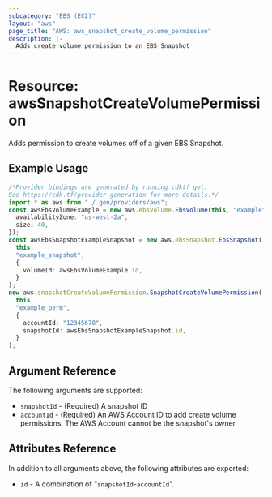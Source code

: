 ```yaml
---
subcategory: "EBS (EC2)"
layout: "aws"
page_title: "AWS: aws_snapshot_create_volume_permission"
description: |-
  Adds create volume permission to an EBS Snapshot
---
```


# Resource: awsSnapshotCreateVolumePermission

Adds permission to create volumes off of a given EBS Snapshot.

## Example Usage

```typescript
/*Provider bindings are generated by running cdktf get.
See https://cdk.tf/provider-generation for more details.*/
import * as aws from "./.gen/providers/aws";
const awsEbsVolumeExample = new aws.ebsVolume.EbsVolume(this, "example", {
  availabilityZone: "us-west-2a",
  size: 40,
});
const awsEbsSnapshotExampleSnapshot = new aws.ebsSnapshot.EbsSnapshot(
  this,
  "example_snapshot",
  {
    volumeId: awsEbsVolumeExample.id,
  }
);
new aws.snapshotCreateVolumePermission.SnapshotCreateVolumePermission(
  this,
  "example_perm",
  {
    accountId: "12345678",
    snapshotId: awsEbsSnapshotExampleSnapshot.id,
  }
);

```

## Argument Reference

The following arguments are supported:

* `snapshotId` - (Required) A snapshot ID
* `accountId` - (Required) An AWS Account ID to add create volume permissions. The AWS Account cannot be the snapshot's owner

## Attributes Reference

In addition to all arguments above, the following attributes are exported:

* `id` - A combination of "`snapshotId`-`accountId`".
